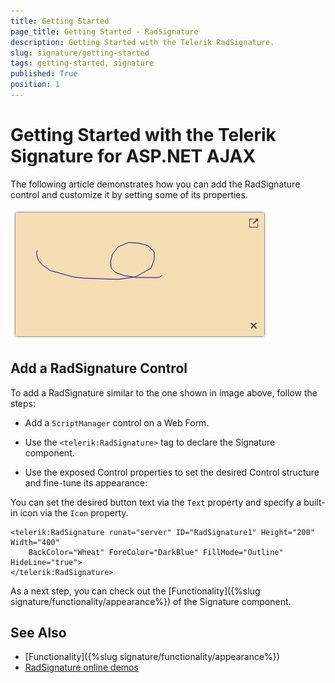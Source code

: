```yaml
---
title: Getting Started
page_title: Getting Started - RadSignature
description: Getting Started with the Telerik RadSignature. 
slug: signature/getting-started
tags: getting-started, signature
published: True
position: 1
---
```


# Getting Started with the Telerik Signature for ASP.NET AJAX

The following article demonstrates how you can add the RadSignature control and customize it by setting some of its properties.

![RadSignature basic usage](images/signature-gettingstarted.png "RadSignature basic usage")

## Add a RadSignature Control

To add a RadSignature similar to the one shown in image above, follow the steps:

 - Add a `ScriptManager` control on a Web Form.

 - Use the `<telerik:RadSignature>` tag to declare the Signature component.

 - Use the exposed Control properties to set the desired Control structure and fine-tune its appearance:

You can set the desired button text via the `Text` property and specify a built-in icon via the `Icon` property.

````ASPX
<telerik:RadSignature runat="server" ID="RadSignature1" Height="200" Width="400"
    BackColor="Wheat" ForeColor="DarkBlue" FillMode="Outline" HideLine="true">
</telerik:RadSignature>
````

As a next step, you can check out the [Functionality]({%slug signature/functionality/appearance%}) of the Signature component.

## See Also

 * [Functionality]({%slug signature/functionality/appearance%})
 * [RadSignature online demos](https://demos.telerik.com/aspnet-ajax/signature/examples/overview/defaultcs.aspx)


